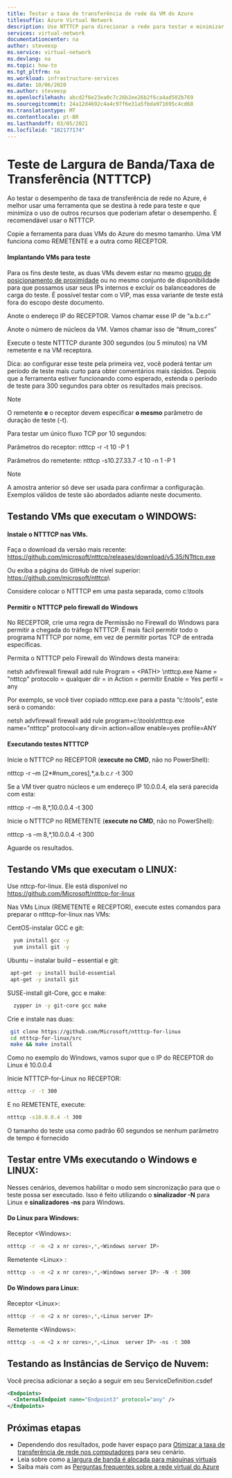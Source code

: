 ```yaml
---
title: Testar a taxa de transferência de rede da VM do Azure
titlesuffix: Azure Virtual Network
description: Use NTTTCP para direcionar a rede para testar e minimizar o uso de outros recursos que poderiam afetar o desempenho.
services: virtual-network
documentationcenter: na
author: steveesp
ms.service: virtual-network
ms.devlang: na
ms.topic: how-to
ms.tgt_pltfrm: na
ms.workload: infrastructure-services
ms.date: 10/06/2020
ms.author: steveesp
ms.openlocfilehash: abcd2f6e23ea0c7c26b2ee26b2f6ca4ad502b769
ms.sourcegitcommit: 24a12d4692c4a4c97f6e31a5fbda971695c4cd68
ms.translationtype: MT
ms.contentlocale: pt-BR
ms.lasthandoff: 03/05/2021
ms.locfileid: "102177174"
---
```

# <a name="bandwidththroughput-testing-ntttcp"></a>Teste de Largura de Banda/Taxa de Transferência (NTTTCP)

Ao testar o desempenho de taxa de transferência de rede no Azure, é melhor usar uma ferramenta que se destina à rede para teste e que minimiza o uso de outros recursos que poderiam afetar o desempenho. É recomendável usar o NTTTCP.

Copie a ferramenta para duas VMs do Azure do mesmo tamanho. Uma VM funciona como REMETENTE e a outra como RECEPTOR.

#### <a name="deploying-vms-for-testing"></a>Implantando VMs para teste
Para os fins deste teste, as duas VMs devem estar no mesmo [grupo de posicionamento de proximidade](../virtual-machines/co-location.md) ou no mesmo conjunto de disponibilidade para que possamos usar seus IPs internos e excluir os balanceadores de carga do teste. É possível testar com o VIP, mas essa variante de teste está fora do escopo deste documento.

Anote o endereço IP do RECEPTOR. Vamos chamar esse IP de “a.b.c.r”

Anote o número de núcleos da VM. Vamos chamar isso de “\#num\_cores”

Execute o teste NTTTCP durante 300 segundos (ou 5 minutos) na VM remetente e na VM receptora.

Dica: ao configurar esse teste pela primeira vez, você poderá tentar um período de teste mais curto para obter comentários mais rápidos. Depois que a ferramenta estiver funcionando como esperado, estenda o período de teste para 300 segundos para obter os resultados mais precisos.

> [!NOTE]
> O remetente **e** o receptor devem especificar **o mesmo** parâmetro de duração de teste (-t).

Para testar um único fluxo TCP por 10 segundos:

Parâmetros do receptor: ntttcp -r -t 10 -P 1

Parâmetros do remetente: ntttcp -s10.27.33.7 -t 10 -n 1 -P 1

> [!NOTE]
> A amostra anterior só deve ser usada para confirmar a configuração. Exemplos válidos de teste são abordados adiante neste documento.

## <a name="testing-vms-running-windows"></a>Testando VMs que executam o WINDOWS:

#### <a name="get-ntttcp-onto-the-vms"></a>Instale o NTTTCP nas VMs.

Faça o download da versão mais recente: https://github.com/microsoft/ntttcp/releases/download/v5.35/NTttcp.exe

Ou exiba a página do GitHub de nível superior: <https://github.com/microsoft/ntttcp>\

Considere colocar o NTTTCP em uma pasta separada, como c:\\tools

#### <a name="allow-ntttcp-through-the-windows-firewall"></a>Permitir o NTTTCP pelo firewall do Windows
No RECEPTOR, crie uma regra de Permissão no Firewall do Windows para permitir a chegada do tráfego NTTTCP. É mais fácil permitir todo o programa NTTTCP por nome, em vez de permitir portas TCP de entrada específicas.

Permita o NTTTCP pelo Firewall do Windows desta maneira:

netsh advfirewall firewall add rule Program = \<PATH\> \\ntttcp.exe Name = "ntttcp" protocolo = qualquer dir = in Action = permitir Enable = Yes perfil = any

Por exemplo, se você tiver copiado ntttcp.exe para a pasta “c:\\tools”, este será o comando: 

netsh advfirewall firewall add rule program=c:\\tools\\ntttcp.exe name="ntttcp" protocol=any dir=in action=allow enable=yes profile=ANY

#### <a name="running-ntttcp-tests"></a>Executando testes NTTTCP

Inicie o NTTTCP no RECEPTOR (**execute no CMD**, não no PowerShell):

ntttcp -r –m [2\*\#num\_cores],\*,a.b.c.r -t 300

Se a VM tiver quatro núcleos e um endereço IP 10.0.0.4, ela será parecida com esta:

ntttcp -r –m 8,\*,10.0.0.4 -t 300


Inicie o NTTTCP no REMETENTE (**execute no CMD**, não no PowerShell):

ntttcp -s –m 8,\*,10.0.0.4 -t 300 

Aguarde os resultados.


## <a name="testing-vms-running-linux"></a>Testando VMs que executam o LINUX:

Use nttcp-for-linux. Ele está disponível no <https://github.com/Microsoft/ntttcp-for-linux>

Nas VMs Linux (REMETENTE e RECEPTOR), execute estes comandos para preparar o ntttcp-for-linux nas VMs:

CentOS-instalar GCC e git:
``` bash
  yum install gcc -y  
  yum install git -y
```
Ubuntu – instalar build – essential e git:
``` bash
 apt-get -y install build-essential  
 apt-get -y install git
```
SUSE-install git-Core, gcc e make:
``` bash
  zypper in -y git-core gcc make
```
Crie e instale nas duas:
``` bash
 git clone https://github.com/Microsoft/ntttcp-for-linux
 cd ntttcp-for-linux/src
 make && make install
```

Como no exemplo do Windows, vamos supor que o IP do RECEPTOR do Linux é 10.0.0.4

Inicie NTTTCP-for-Linux no RECEPTOR:

``` bash
ntttcp -r -t 300
```

E no REMETENTE, execute:

``` bash
ntttcp -s10.0.0.4 -t 300
```
 
O tamanho do teste usa como padrão 60 segundos se nenhum parâmetro de tempo é fornecido

## <a name="testing-between-vms-running-windows-and-linux"></a>Testar entre VMs executando o Windows e LINUX:

Nesses cenários, devemos habilitar o modo sem sincronização para que o teste possa ser executado. Isso é feito utilizando o **sinalizador -N** para Linux e **sinalizadores -ns** para Windows.

#### <a name="from-linux-to-windows"></a>Do Linux para Windows:

Receptor \<Windows>:

``` bash
ntttcp -r -m <2 x nr cores>,*,<Windows server IP>
```

Remetente \<Linux> :

``` bash
ntttcp -s -m <2 x nr cores>,*,<Windows server IP> -N -t 300
```

#### <a name="from-windows-to-linux"></a>Do Windows para Linux:

Receptor \<Linux>:

``` bash
ntttcp -r -m <2 x nr cores>,*,<Linux server IP>
```

Remetente \<Windows>:

``` bash
ntttcp -s -m <2 x nr cores>,*,<Linux  server IP> -ns -t 300
```
## <a name="testing-cloud-service-instances"></a>Testando as Instâncias de Serviço de Nuvem:
Você precisa adicionar a seção a seguir em seu ServiceDefinition.csdef
```xml
<Endpoints>
  <InternalEndpoint name="Endpoint3" protocol="any" />
</Endpoints> 
```

## <a name="next-steps"></a>Próximas etapas
* Dependendo dos resultados, pode haver espaço para [Otimizar a taxa de transferência de rede nos computadores](virtual-network-optimize-network-bandwidth.md) para seu cenário.
* Leia sobre como [a largura de banda é alocada para máquinas virtuais](virtual-machine-network-throughput.md)
* Saiba mais com as [Perguntas frequentes sobre a rede virtual do Azure](virtual-networks-faq.md)
